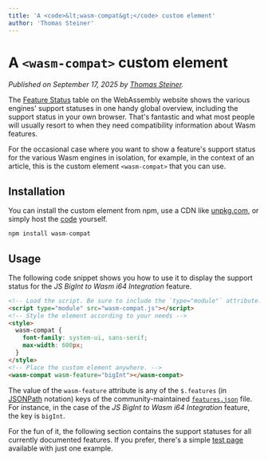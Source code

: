 ```yaml
---
title: 'A <code>&lt;wasm-compat&gt;</code> custom element'
author: 'Thomas Steiner'
---
```


# A <code>&lt;wasm-compat&gt;</code> custom element

_Published on September 17, 2025 by [Thomas Steiner](https://github.com/tomayac)._

The [Feature Status](https://webassembly.org/features/) table on the WebAssembly website shows the various engines' support statuses in one handy global overview, including the support status in your own browser. That's fantastic and what most people will usually resort to when they need compatibility information about Wasm features.

For the occasional case where you want to show a feature's support status for the various Wasm engines in isolation, for example, in the context of an article, this is the custom element `<wasm-compat>` that you can use.

## Installation

You can install the custom element from npm, use a CDN like [unpkg.com](https://unpkg.com/wasm-compat), or simply host the [code](https://raw.githubusercontent.com/WebAssembly/website/refs/heads/main/js/wasm-compat.js) yourself.

```bash
npm install wasm-compat
```

## Usage

 The following code snippet shows you how to use it to display the support status for the *JS BigInt to Wasm i64 Integration* feature.

```html
<!-- Load the script. Be sure to include the `type="module"` attribute. -->
<script type="module" src="wasm-compat.js"></script>
<!-- Style the element according to your needs -->
<style>
  wasm-compat {
    font-family: system-ui, sans-serif;
    max-width: 600px;
  }
</style>
<!-- Place the custom element anywhere. -->
<wasm-compat wasm-feature="bigInt"></wasm-compat>
```

The value of the `wasm-feature` attribute is any of the `$.features` (in [JSONPath](https://www.rfc-editor.org/rfc/rfc9535.html) notation) keys of the community-maintained [`features.json`](https://github.com/WebAssembly/website/blob/main/features.json#L3) file. For instance, in the case of the *JS BigInt to Wasm i64 Integration* feature, the key is `bigInt`.

For the fun of it, the following section contains the support statuses for all currently documented features. If you prefer, there's a simple [test page](/js/wasm-compat-test.html) available with just one example.

<div id="wasm-compat-container"></div>

<script type="module">
  const data = await fetch('https://raw.githubusercontent.com/WebAssembly/website/main/features.json').then(response => response.json());
  const html = Object.keys(data.features).map(featureId => {
    return `<wasm-compat wasm-feature="${featureId}"></wasm-compat>`;
  }).join('');
  document.querySelector('#wasm-compat-container').innerHTML = html;
</script>

